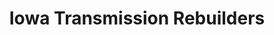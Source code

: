 ---
title: "Iowa Transmission Rebuilders"
url: /independence/iowa-transmission-rebuilders/
shop: car repair
---